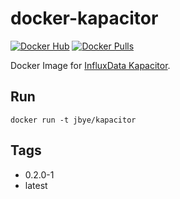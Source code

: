 # docker-kapacitor

[![Docker Hub](https://img.shields.io/badge/docker-ready-blue.svg)](https://registry.hub.docker.com/u/jbye/kapacitor/) [![Docker Pulls](https://img.shields.io/docker/pulls/jbye/kapacitor.svg)](https://registry.hub.docker.com/u/jbye/kapacitor/)

Docker Image for [InfluxData Kapacitor](https://influxdata.com/time-series-platform/kapacitor/).

## Run

```
docker run -t jbye/kapacitor
```

## Tags

- 0.2.0-1
- latest
